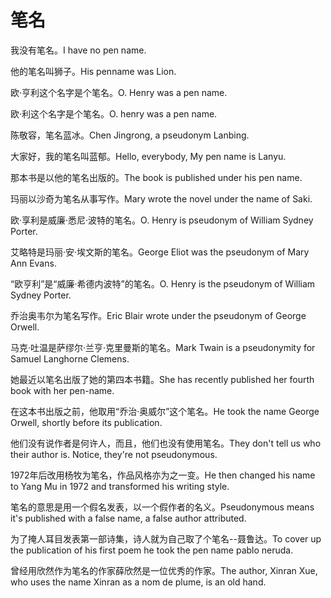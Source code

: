 # 笔名

<p><span class="chinese">我没有笔名。</span><span class="english">I have no pen name.</span></p>

<p><span class="chinese">他的笔名叫狮子。</span><span class="english">His penname was Lion.</span></p>

<p><span class="chinese">欧·亨利这个名字是个笔名。</span><span class="english">O. Henry was a pen name.</span></p>

<p><span class="chinese">欧·利这个名字是个笔名。</span><span class="english">O. henry was a pen name.</span></p>

<p><span class="chinese">陈敬容，笔名蓝冰。</span><span class="english">Chen Jingrong, a pseudonym Lanbing.</span></p>

<p><span class="chinese">大家好，我的笔名叫蓝郁。</span><span class="english">Hello, everybody, My pen name is Lanyu.</span></p>

<p><span class="chinese">那本书是以他的笔名出版的。</span><span class="english">The book is published under his pen name.</span></p>

<p><span class="chinese">玛丽以沙奇为笔名从事写作。</span><span class="english">Mary wrote the novel under the name of Saki.</span></p>

<p><span class="chinese">欧·享利是威廉·悉尼·波特的笔名。</span><span class="english">O. Henry is pseudonym of William Sydney Porter.</span></p>

<p><span class="chinese">艾略特是玛丽·安·埃文斯的笔名。</span><span class="english">George Eliot was the pseudonym of Mary Ann Evans.</span></p>

<p><span class="chinese">“欧亨利”是“威廉·希德内波特”的笔名。</span><span class="english">O. Henry is the pseudonym of William Sydney Porter.</span></p>

<p><span class="chinese">乔治奥韦尔为笔名写作。</span><span class="english">Eric Blair wrote under the pseudonym of George Orwell.</span></p>

<p><span class="chinese">马克·吐温是萨缪尔·兰亨·克里曼斯的笔名。</span><span class="english">Mark Twain is a pseudonymity for Samuel Langhorne Clemens.</span></p>

<p><span class="chinese">她最近以笔名出版了她的第四本书籍。</span><span class="english">She has recently published her fourth book with her pen-name.</span></p>

<p><span class="chinese">在这本书出版之前，他取用“乔治·奥威尔”这个笔名。</span><span class="english">He took the name George Orwell, shortly before its publication.</span></p>

<p><span class="chinese">他们没有说作者是何许人，而且，他们也没有使用笔名。</span><span class="english">They don't tell us who their author is. Notice, they're not pseudonymous.</span></p>

<p><span class="chinese">1972年后改用杨牧为笔名，作品风格亦为之一变。</span><span class="english">He then changed his name to Yang Mu in 1972 and transformed his writing style.</span></p>

<p><span class="chinese">笔名的意思是用一个假名发表，以一个假作者的名义。</span><span class="english">Pseudonymous means it's published with a false name, a false author attributed.</span></p>

<p><span class="chinese">为了掩人耳目发表第一部诗集，诗人就为自己取了个笔名--聂鲁达。</span><span class="english">To cover up the publication of his first poem he took the pen name pablo neruda.</span></p>

<p><span class="chinese">曾经用欣然作为笔名的作家薛欣然是一位优秀的作家。</span><span class="english">The author, Xinran Xue, who uses the name Xinran as a nom de plume, is an old hand.</span></p>


